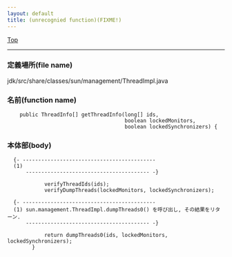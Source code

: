 ```yaml
---
layout: default
title: (unrecognied function)(FIXME!)
---
```

[Top](../index.html)

--- 
### 定義場所(file name)
jdk/src/share/classes/sun/management/ThreadImpl.java

### 名前(function name)
```
    public ThreadInfo[] getThreadInfo(long[] ids,
                                      boolean lockedMonitors,
                                      boolean lockedSynchronizers) {
```

### 本体部(body)
```
  {- -------------------------------------------
  (1) 
      ---------------------------------------- -}

	        verifyThreadIds(ids);
	        verifyDumpThreads(lockedMonitors, lockedSynchronizers);

  {- -------------------------------------------
  (1) sun.management.ThreadImpl.dumpThreads0() を呼び出し, その結果をリターン.
      ---------------------------------------- -}

	        return dumpThreads0(ids, lockedMonitors, lockedSynchronizers);
	    }
	
```


